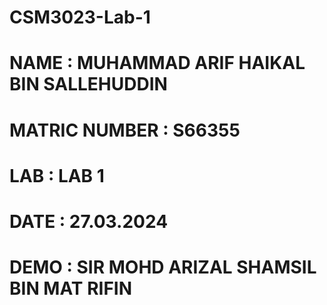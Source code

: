 # CSM3023-Lab-1
# NAME : MUHAMMAD ARIF HAIKAL BIN SALLEHUDDIN  
# MATRIC NUMBER : S66355  
# LAB : LAB 1
# DATE : 27.03.2024
# DEMO : SIR MOHD ARIZAL SHAMSIL BIN MAT RIFIN
